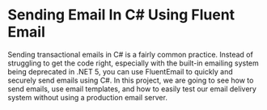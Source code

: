 # Sending Email In C# Using Fluent Email

Sending transactional emails in C# is a fairly common practice. Instead of struggling to get the code right, especially with the built-in emailing system being deprecated in .NET 5, you can use FluentEmail to quickly and securely send emails using C#. In this project, we are going to see how to send emails, use email templates, and how to easily test our email delivery system without using a production email server.
